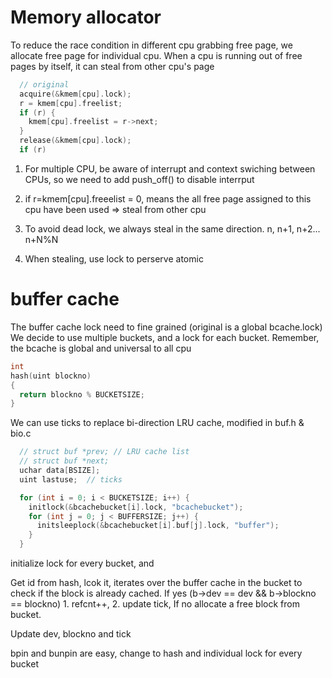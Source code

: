 # Memory allocator 

To reduce the race condition in different cpu grabbing free page, we allocate free page for individual cpu. When a cpu is running out of free pages by itself, it can steal from other cpu's page

```c 
  // original 
  acquire(&kmem[cpu].lock);
  r = kmem[cpu].freelist;
  if (r) {
    kmem[cpu].freelist = r->next;
  }
  release(&kmem[cpu].lock);
  if (r)
```

1. For multiple CPU, be aware of interrupt and context swiching between CPUs, so we need to add push_off() to disable interrput

2. if r=kmem[cpu].freeelist = 0, means the all free page assigned to this cpu have been used => steal from other cpu

3. To avoid dead lock, we always steal in the same direction. n, n+1, n+2... n+N%N

4. When stealing, use lock to perserve atomic 

# buffer cache

The buffer cache lock need to fine grained (original is a global bcache.lock)
We decide to use multiple buckets, and a lock for each bucket. Remember, the bcache is global and universal to all cpu
```c++
int
hash(uint blockno)
{
  return blockno % BUCKETSIZE;
}
```

We can use ticks to replace bi-direction LRU cache, modified in buf.h & bio.c
```c++
  // struct buf *prev; // LRU cache list
  // struct buf *next;
  uchar data[BSIZE];
  uint lastuse;  // ticks
```

```c++
  for (int i = 0; i < BUCKETSIZE; i++) {
    initlock(&bcachebucket[i].lock, "bcachebucket");
    for (int j = 0; j < BUFFERSIZE; j++) {
      initsleeplock(&bcachebucket[i].buf[j].lock, "buffer");
    }
  }
```
initialize lock for every bucket, and 

Get id from hash, lcok it, iterates over the buffer cache in the bucket to check if the block is already cached. 
  If yes (b->dev == dev && b->blockno == blockno) 1. refcnt++, 2. update tick, 
  If no   allocate a free block from bucket.

Update dev, blockno and tick


bpin and bunpin are easy, change to hash and individual lock for every bucket


